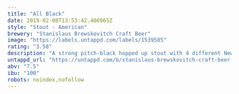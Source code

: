 ```yaml
---
title: "All Black"
date: 2019-02-08T13:53:42.406965Z
style: "Stout - American"
brewery: "Stanislaus Brewskovitch Craft Beer"
image: "https://labels.untappd.com/labels/1539585"
rating: "3.58"
description: "A strong pitch-black hopped up stout with 4 different New Zealand hops."
untappd_url: "https://untappd.com/b/stanislaus-brewskovitch-craft-beer-all-black/1539585"
abv: "7.5"
ibu: "100"
robots: noindex,nofollow
---
```

